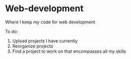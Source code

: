 # Web-development
Where I keep my code for web development



To do:
1. Upload projects I have currently
2. Reorganize projects
3. Find a project to work on that encompasses all my skills
